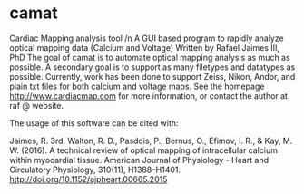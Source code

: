 # camat
Cardiac Mapping analysis tool /n
A GUI based program to rapidly analyze optical mapping data (Calcium and Voltage)
Written by Rafael Jaimes III, PhD
The goal of camat is to automate optical mapping analysis as much as possible. A secondary goal is to support
as many filetypes and datatypes as possible. Currently, work has been done to support Zeiss, Nikon, Andor, and plain
txt files for both calcium and voltage maps. See the homepage http://www.cardiacmap.com for more information, or
contact the author at raf @ website.

The usage of this software can be cited with:

Jaimes, R. 3rd, Walton, R. D., Pasdois, P., Bernus, O., Efimov, I. R., & Kay, M. W. (2016). A technical review of optical mapping of intracellular calcium within myocardial tissue. American Journal of Physiology - Heart and Circulatory Physiology, 310(11), H1388–H1401. http://doi.org/10.1152/ajpheart.00665.2015
